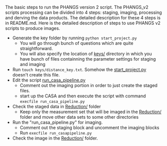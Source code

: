 The basic steps to run the PHANGS version 2 script. The PHANGS_v2 scripts processing can be divided into 4 steps: staging, imaging, processing and derving the data products. The detailed description for these 4 steps is in README.md. Here is the detailed description of steps to use PHANGS v2 scripts to produce images.  
- Generate the key folder by running `python start_project.py`
    - You will go through bunch of questions which are quite straightforward. 
    - You will also specify the location of [keys/](keys) directory in which you have bunch of files containning the parameter settings for staging and imaging
- Run `touch keys/distance_key.txt`. Somehow the [start_project.py](start_project.py) doesn't create this file. 
- Edit the script [run_casa_pipeline.py](run_casa_pipeline.py) 
    - Comment out the imaging portion in order to just create the staged files.
    - start up the CASA and then execute the script with command `execfile run_casa_pipeline.py`
- Check the staged data in [Reduction/](Reduction) folder
    - Keep only the measurement set that will be imaged in the [Reduction/](Reduction) folder and move other data sets to some other directories
- Run the "run_casa_pipeline.py" for imaging.
    - Comment out the staging block and uncomment the imaging blocks
    - Run `execfile run_casapipeline.py`
- Check the image in the [Reduction/](Reduction) folder. 
